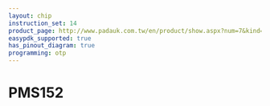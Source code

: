 ```yaml
---
layout: chip
instruction_set: 14
product_page: http://www.padauk.com.tw/en/product/show.aspx?num=7&kind=41
easypdk_supported: true
has_pinout_diagram: true
programming: otp
---
```


# PMS152

